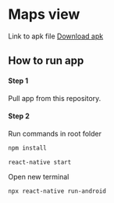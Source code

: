 # Maps view

Link to apk file [Download apk](https://drive.google.com/file/d/1BFXyYwNPyLbkPmlnPzJ1LYj9Vio6jH42/view?usp=sharing)
## How to run app

#### Step 1
Pull app from this repository.

#### Step 2
Run commands in root folder
```bash
npm install
```
```bash
react-native start
```
Open new terminal
```bash
npx react-native run-android 
```

